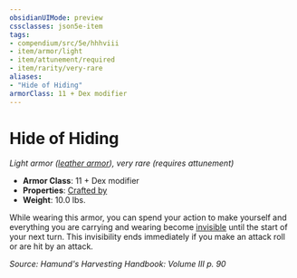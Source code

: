 ```yaml
---
obsidianUIMode: preview
cssclasses: json5e-item
tags:
- compendium/src/5e/hhhviii
- item/armor/light
- item/attunement/required
- item/rarity/very-rare
aliases: 
- "Hide of Hiding"
armorClass: 11 + Dex modifier
---
```

# Hide of Hiding
*Light armor ([leather armor](compendium/items/leather-armor.md)), very rare (requires attunement)*  

- **Armor Class**: 11 + Dex modifier
- **Properties**: [Crafted by](/compendium/rules/item-properties.md#Crafted%20by)
- **Weight**: 10.0 lbs.

While wearing this armor, you can spend your action to make yourself and everything you are carrying and wearing become [invisible](/compendium/rules/conditions.md#Invisible) until the start of your next turn. This invisibility ends immediately if you make an attack roll or are hit by an attack.

*Source: Hamund's Harvesting Handbook: Volume III p. 90*